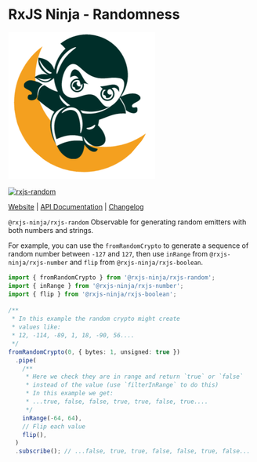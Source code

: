 # RxJS Ninja - Randomness

![The RXJS Ninja Logo](https://raw.githubusercontent.com/rxjs-ninja/rxjs-ninja/main/assets/logo.png)

[![rxjs-random](https://img.shields.io/npm/v/@rxjs-ninja/rxjs-random?label=@rxjs-ninja/rxjs-random)](https://www.npmjs.com/package/@rxjs-ninja/rxjs-random)

[Website](https://rxjs.ninja)
|
[API Documentation](https://rxjs.ninja/modules/random.html)
|
[Changelog](https://github.com/rxjs-ninja/rxjs-ninja/blob/main/libs/rxjs/random/CHANGELOG.md)

`@rxjs-ninja/rxjs-random` Observable for generating random emitters with both numbers and strings.

For example, you can use the `fromRandomCrypto` to generate a sequence of random number between `-127` and `127`,
then use `inRange` from `@rxjs-ninja/rxjs-number` and `flip` from `@rxjs-ninja/rxjs-boolean`.

```ts
import { fromRandomCrypto } from '@rxjs-ninja/rxjs-random';
import { inRange } from '@rxjs-ninja/rxjs-number';
import { flip } from '@rxjs-ninja/rxjs-boolean';

/**
 * In this example the random crypto might create
 * values like:
 * 12, -114, -89, 1, 18, -90, 56....
 */
fromRandomCrypto(0, { bytes: 1, unsigned: true })
  .pipe(
    /**
     * Here we check they are in range and return `true` or `false`
     * instead of the value (use `filterInRange` to do this)
     * In this example we get:
     * ...true, false, false, true, true, false, true....
     */
    inRange(-64, 64),
    // Flip each value
    flip(),
  )
  .subscribe(); // ...false, true, true, false, false, true, false...
```
